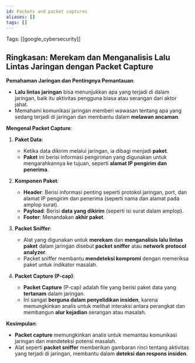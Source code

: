 ```yaml
---
id: Packets and packet captures
aliases: []
tags: []
---
```


Tags: [[google_cybersecurity]]

## Ringkasan: Merekam dan Menganalisis Lalu Lintas Jaringan dengan Packet Capture

**Pemahaman Jaringan dan Pentingnya Pemantauan**:
- **Lalu lintas jaringan** bisa menunjukkan apa yang terjadi di dalam jaringan, baik itu aktivitas pengguna biasa atau serangan dari aktor jahat.
- Memahami komunikasi jaringan memberi wawasan tentang apa yang sedang terjadi di jaringan dan membantu dalam **melawan ancaman**.

**Mengenal Packet Capture**:
1. **Paket Data**:
   - Ketika data dikirim melalui jaringan, ia dibagi menjadi **paket**.
   - **Paket** ini berisi informasi pengiriman yang digunakan untuk mengarahkannya ke tujuan, seperti **alamat IP pengirim dan penerima**.

2. **Komponen Paket**:
   - **Header**: Berisi informasi penting seperti protokol jaringan, port, dan alamat IP pengirim dan penerima (seperti nama dan alamat pada amplop surat).
   - **Payload**: Berisi **data yang dikirim** (seperti isi surat dalam amplop).
   - **Footer**: Menandakan **akhir paket**.

3. **Packet Sniffer**:
   - Alat yang digunakan untuk **merekam** dan **menganalisis lalu lintas paket** dalam jaringan disebut **packet sniffer** atau **network protocol analyzer**.
   - Packet sniffer membantu **mendeteksi kompromi** dengan memeriksa paket untuk indikator masalah.

4. **Packet Capture (P-cap)**:
   - **Packet Capture** (P-cap) adalah file yang berisi paket data yang **tertanam** dalam jaringan.
   - Ini sangat **berguna dalam penyelidikan insiden**, karena memungkinkan analis untuk melihat interaksi antara perangkat dan membangun **alur kejadian** serangan atau masalah.

**Kesimpulan**:
- **Packet capture** memungkinkan analis untuk memantau komunikasi jaringan dan mendeteksi potensi masalah.
- Alat seperti **packet sniffer** memberikan gambaran rinci tentang aktivitas yang terjadi di jaringan, membantu dalam **deteksi dan respons insiden**.
